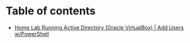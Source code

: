 # Table of contents

* [Home Lab Running Active Directory (Oracle VirtualBox) | Add Users w/PowerShell](README.md)
